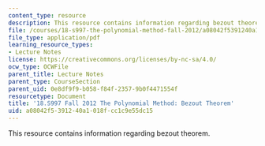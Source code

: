 ```yaml
---
content_type: resource
description: This resource contains information regarding bezout theorem.
file: /courses/18-s997-the-polynomial-method-fall-2012/a08042f5391240a1018fcc1c9e55dc15_MIT18_S997F12_lec13.pdf
file_type: application/pdf
learning_resource_types:
- Lecture Notes
license: https://creativecommons.org/licenses/by-nc-sa/4.0/
ocw_type: OCWFile
parent_title: Lecture Notes
parent_type: CourseSection
parent_uid: 0e8df9f9-b058-f84f-2357-9b0f4471554f
resourcetype: Document
title: '18.S997 Fall 2012 The Polynomial Method: Bezout Theorem'
uid: a08042f5-3912-40a1-018f-cc1c9e55dc15
---
```

This resource contains information regarding bezout theorem.